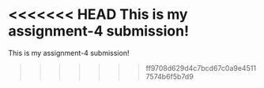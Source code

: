 <<<<<<< HEAD
This is my assignment-4 submission!
=======
This is my assignment-4 submission!
>>>>>>> ff9708d629d4c7bcd67c0a9e45117574b6f5b7d9
